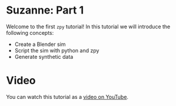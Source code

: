 # Suzanne: Part 1

Welcome to the first `zpy` tutorial! In this tutorial we will introduce the following concepts:

- Create a Blender sim
- Script the sim with python and zpy
- Generate synthetic data

# Video

You can watch this tutorial as a [video on YouTube](https://youtu.be/py3mv70s82M).
